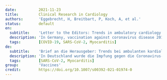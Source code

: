 ```yaml
---
date:          2021-11-23
title:         Clinical Research in Cardiology
authors:       'Eggebrecht, H, Breitbart, P, Koch, A, et al.'
status:        default
en:
  subtitle:    'Letter to the Editors: Trends in ambulatory cardiology consultations for suspected myocarditis after COVID-19 vaccination'
  description: 'In Germany, vaccination against coronavirus disease 2019 (COVID-19) was approved on December 21st 2020 and the first patient treated on December 26th. On May 7th 2021, the European Medicines Agency (EMA) announced an official investigation of case reports of myopericarditis in temporal relation to COVID-19 vaccination [1,2,3], which was updated on June 11th [4]. Since then, we noted increasing requests from General Practitioners for urgent cardiologic consultation of patients with suspected myocarditis after COVID-19 vaccination. All patients were scheduled within the 2 following business days and underwent standardized cardiologic assessment including electrocardiography (ECG), echocardiography, and determination of NT-proBNP and high-sensitive troponin T. Cardiac magnetic resonance (CMR) was performed at the discretion of the treating cardiologist. Statistical analysis was performed using IBM SPSS Statistics 27.0. Continuous variables are presented as mean and 95% confidence interval [CI], and categorical variables are represented as frequencies and percentages. Comparisons were performed with Student’s t test and with the Chi-square test for categorical variables. A two-sided p value of ≤ 0.05 was considered statistically significant.'
  tags:        [COVID-19, SARS-CoV-2, Myocarditis]
de:
  subtitle:    'Brief an die Herausgeber: Trends bei ambulanten kardiologischen Konsultationen wegen Verdachts auf Myokarditis nach der COVID-19-Impfung'
  description: 'In Deutschland wurde die Impfung gegen die Coronavirus-Krankheit 2019 (COVID-19) am 21. Dezember 2020 zugelassen und der erste Patient am 26. Dezember behandelt. Am 7. Mai 2021 kündigte die Europäische Arzneimittelagentur (EMA) eine offizielle Untersuchung von Fallberichten über Myoperikarditis im zeitlichen Zusammenhang mit der COVID-19-Impfung an, die am 11. Juni aktualisiert wurde. Seitdem haben wir vermehrt Anfragen von Allgemeinärzten nach einer dringenden kardiologischen Konsultation von Patienten mit Verdacht auf Myokarditis nach der COVID-19-Impfung erhalten. Alle Patienten erhielten innerhalb der folgenden zwei Arbeitstage einen Termin und wurden einer standardisierten kardiologischen Untersuchung unterzogen, einschließlich Elektrokardiographie (EKG), Echokardiographie und Bestimmung von NT-proBNP und hochempfindlichem Troponin T. Eine kardiale Magnetresonanztomographie (CMR) wurde nach dem Ermessen des behandelnden Kardiologen durchgeführt. Die statistische Analyse wurde mit IBM SPSS Statistics 27.0 durchgeführt. Kontinuierliche Variablen werden als Mittelwert und 95 % Konfidenzintervall [CI] dargestellt, kategorische Variablen als Häufigkeiten und Prozentsätze. Die Vergleiche wurden mit dem Student’s t-Test und mit dem Chi-Quadrat-Test für kategoriale Variablen durchgeführt. Ein zweiseitiger p-Wert von ≤ 0,05 wurde als statistisch signifikant angesehen.' 
  tags:        [SARS-CoV-2, Myocarditis]
group:         'Vaccines'
credit:        https://doi.org/10.1007/s00392-021-01974-0
---
```

